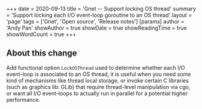 +++
date = 2020-09-13
title = 'Gnet -- Support locking OS thread'
summary = 'Support locking each I/O event-loop goroutine to an OS thread'
layout = 'page'
tags = ['Gnet', 'Open source', 'Release notes']
[params]
  author = 'Andy Pan'
showAuthor = true
showDate = true
showReadingTime = true
showWordCount = true
+++

## About this change

Add functional option `LockOSThread` used to determine whether each I/O event-loop is associated to an OS thread, it is useful when you need some kind of mechanisms like thread local storage,
or invoke certain C libraries (such as graphics lib: GLib) that require thread-level manipulation via cgo, or want all I/O event-loops to actually run in parallel for a potential higher performance.
